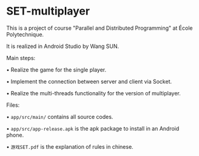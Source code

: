 # SET-multiplayer

This is a project of course "Parallel and Distributed Programming" at École Polytechnique.

It is realized in Android Studio by Wang SUN.

Main steps:

• Realize the game for the single player.

• Implement the connection between server and client via Socket.

• Realize the multi-threads functionality for the version of multiplayer.

Files:

• `app/src/main/` contains all source codes.

• `app/src/app-release.apk` is the apk package to install in an Android phone.

• `游戏SET.pdf` is the explanation of rules in chinese.
